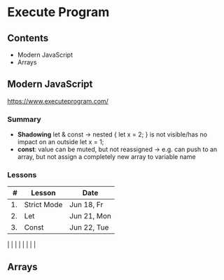 # Execute Program

## Contents

- Modern JavaScript
- Arrays

## Modern JavaScript

<https://www.executeprogram.com/>

### Summary

- **Shadowing** let & const &rarr; nested { let x = 2; } is not visible/has no impact on an outside let x = 1;
- **const**: value can be muted, but not reassigned &rarr; e.g. can push to an array, but not assign a completely new array to variable name

### Lessons

| # | Lesson | Date |
| ---: | --- | --- |
| 1. | Strict Mode | Jun 18, Fr |
| 2. | Let | Jun 21, Mon |
| 3. | Const | Jun 22, Tue |

| | | |
| | | |

## Arrays

 

